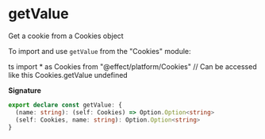 # getValue

Get a cookie from a Cookies object

To import and use `getValue` from the "Cookies" module:

ts
import \* as Cookies from "@effect/platform/Cookies"
// Can be accessed like this
Cookies.getValue
undefined

**Signature**

```ts
export declare const getValue: {
  (name: string): (self: Cookies) => Option.Option<string>
  (self: Cookies, name: string): Option.Option<string>
}
```
